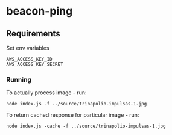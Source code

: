 # beacon-ping


## Requirements

Set env variables

```
AWS_ACCESS_KEY_ID
AWS_ACCESS_KEY_SECRET
```

### Running

To actually process image - run:

`node index.js -f ../source/trinapolio-impulsas-1.jpg`

To return cached response for particular image - run:

`node index.js -cache -f ../source/trinapolio-impulsas-1.jpg`